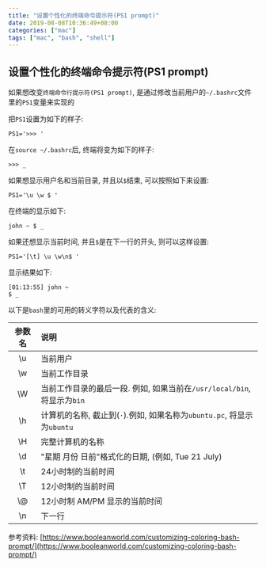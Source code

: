 ```yaml
---
title: "设置个性化的终端命令提示符(PS1 prompt)"
date: 2019-08-08T10:36:49+08:00
categories: ["mac"]
tags: ["mac", "bash", "shell"]
---
```


## 设置个性化的终端命令提示符(PS1 prompt)

如果想改变`终端命令行提示符(PS1 prompt)`, 是通过修改当前用户的`~/.bashrc`文件里的`PS1`变量来实现的

把`PS1`设置为如下的样子:

```shell
PS1='>>> '
```

在`source ~/.bashrc`后, 终端将变为如下的样子:

```shell
>>> _
```

如果想显示用户名和当前目录, 并且以`$`结束, 可以按照如下来设置:

```shell
PS1='\u \w $ '
```

在终端的显示如下:

```shell
john ~ $ _ 
```

如果还想显示当前时间, 并且`$`是在下一行的开头, 则可以这样设置:

```shell
PS1='[\t] \u \w\n$ '
```

显示结果如下:

```shell
[01:13:55] john ~
$ _
```

以下是`bash`里的可用的转义字符以及代表的含义:

| 参数名 | 说明        |
| :-----: | :--------- |
|  \u   |  当前用户  |
|  \w   | 当前工作目录 |
|  \W   | 当前工作目录的最后一段. 例如, 如果当前在`/usr/local/bin`, 将显示为`bin`|
|  \h   | 计算机的名称, 截止到(`·`).例如, 如果名称为`ubuntu.pc`, 将显示为`ubuntu`|
|  \H   | 完整计算机的名称|
|  \d   | "星期 月份 日前"格式化的日期, (例如, Tue 21 July)|
|  \t   | 24小时制的当前时间|
|  \T   | 12小时制的当前时间|
|  \\@   | 12小时制 AM/PM 显示的当前时间|
|  \n   | 下一行 |

参考资料: [https://www.booleanworld.com/customizing-coloring-bash-prompt/](https://www.booleanworld.com/customizing-coloring-bash-prompt/)
